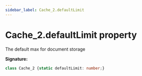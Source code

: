 ```yaml
---
sidebar_label: Cache_2.defaultLimit
---
```

# Cache\_2.defaultLimit property

The default max for document storage

**Signature:**

```typescript
class Cache_2 {static defaultLimit: number;}
```
